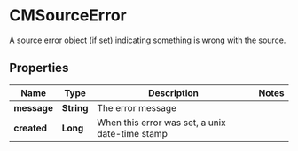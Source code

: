 

# CMSourceError

A source error object (if set) indicating something is wrong with the source.

## Properties

| Name | Type | Description | Notes |
|------------ | ------------- | ------------- | -------------|
|**message** | **String** | The error message |  |
|**created** | **Long** | When this error was set, a unix date-time stamp |  |



